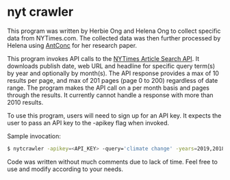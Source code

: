 # nyt crawler

This program was written by Herbie Ong and Helena Ong to collect specific data
from NYTimes.com. The collected data was then further processed by Helena
using [AntConc](https://www.laurenceanthony.net/software/antconc/) for her
research paper.

This program invokes API calls to the [NYTimes Article Search API](https://developer.nytimes.com/docs/articlesearch-product/1/overview).
It downloads publish date, web URL and headline for specific query term(s) by
year and optionally by month(s). The API response provides a max of 10 results
per page, and max of 201 pages (page 0 to 200) regardless of date range. The
program makes the API call on a per month basis and pages through the results.
It currently cannot handle a response with more than 2010 results.

To use this program, users will need to sign up for an API key. It expects the
user to pass an API key to the -apikey flag when invoked.

Sample invocation:

```sh
$ nytcrawler -apikey=<API_KEY> -query='climate change' -years=2019,2018 output.csv
```

Code was written without much comments due to lack of time. Feel free to use
and modify according to your needs.
